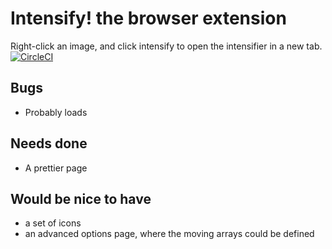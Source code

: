 # Intensify! the browser extension
Right-click an image, and click intensify to open the intensifier in a new tab.
[![CircleCI](https://circleci.com/gh/jbellue/intensify-webext/tree/master.svg?style=shield)](https://circleci.com/gh/jbellue/intensify-webext/tree/master)

## Bugs
* Probably loads

## Needs done
* A prettier page

## Would be nice to have
* a set of icons
* an advanced options page, where the moving arrays could be defined